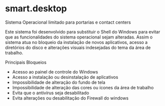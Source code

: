 # smart.desktop
Sistema Operacional limitado para portarias e contact centers

Este sistema foi desenvolvido para substituir o Shell do Windows para evitar que as funcionalidades do sistema operacional sejam alteradas. Assim o sistema atua no bloqueio da instalação de novos aplicativos, acesso a diretórios do disco e alterações visuais indesejadas do tema da área de trabalho.

Principais Bloqueios

- Acesso ao painel de controle do Windows
- Acesso a instalação ou desinstalação de aplicativos
- Impossibilidade de alteração do fundo de tela
- Impossibilidade de alteração das cores ou ícones da área de trabalho
- Evita que o antivírus seja desabilitado
- Evita alterações ou desabilitação do Firewall do windows

